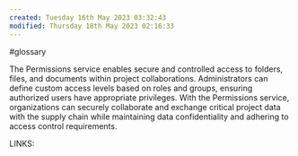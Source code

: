 ```yaml
---
created: Tuesday 16th May 2023 03:32:43
modified: Thursday 18th May 2023 02:16:33
---
```

#glossary 

The Permissions service enables secure and controlled access to folders, files, and documents within project collaborations. Administrators can define custom access levels based on roles and groups, ensuring authorized users have appropriate privileges. With the Permissions service, organizations can securely collaborate and exchange critical project data with the supply chain while maintaining data confidentiality and adhering to access control requirements.

LINKS:


